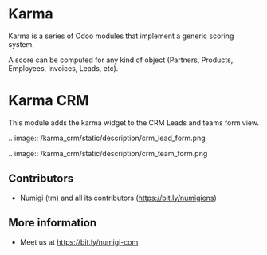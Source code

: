 # Karma

Karma is a series of Odoo modules that implement a generic scoring system.

A score can be computed for any kind of object (Partners, Products, Employees, Invoices, Leads, etc).

Karma CRM
=========
This module adds the karma widget to the CRM Leads and teams form view.

.. image:: /karma_crm/static/description/crm_lead_form.png

.. image:: /karma_crm/static/description/crm_team_form.png

Contributors
------------
* Numigi (tm) and all its contributors (https://bit.ly/numigiens)

More information
----------------
* Meet us at https://bit.ly/numigi-com
